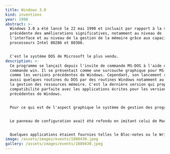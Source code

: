 ```yaml
---
title: Windows 3.0
kind: inventions
year: 1990
abstract: >-
  Windows 3.0 a été lancé le 22 mai 1990 et incluait par rapport à la version
  précédente des améliorations significatives, notamment au niveau de
  l'interface et au niveau de la gestion de la mémoire grâce aux capacités des
  processeurs Intel 80286 et 80386.


  C'est le système DOS de Microsoft le plus vendu.
description: >-
  Ce programme se lançait depuis l'invite de commande MS-DOS à l'aide de la
  commande win. Il se présentait comme une surcouche graphique pour MS-DOS, tout
  comme les versions précédentes de Windows. Cependant, son lancement remplaçait
  aussi quelques routines du DOS par des routines Windows notamment au niveau de
  la gestion des ressources mémoire. C'est la dernière version qui propose une
  compatibilité parfaite avec les applications écrites pour les versions
  précédentes de Windows.


  Pour ce qui est de l'aspect graphique le système de gestion des programmes MS-DOS était remplacé par un gestionnaire de programmes basé sur un système d'icônes et sur un système de gestion de fichier sous forme de listes appelé Winfile. Le lancement d'applications était ainsi grandement simplifié. MS-DOS restait l'interface principale, depuis laquelle on lançait Windows.


  Le panneau de configuration avait été refondu en imitant celui de Mac OS. Il contenait en un seul point les réglages du système ainsi qu'un panneau de commande simple régissant l'apparence de l'interface.


  Quelques applications étaient fournies telles le Bloc-notes ou le Write (prédécesseur de WordPad), déjà présentes sur les versions précédentes ainsi que la calculatrice et Paintbrush, l'ancêtre de Paint. Le jeu fourni jusque-là, Reversi était complété par un jeu tout nouveau, le Solitaire.
image: /assets/images/events/1889430.jpeg
gallery: /assets/images/events/1889430.jpeg
---
```

